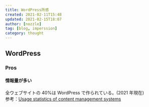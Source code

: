 ```yaml
---
title: WordPress所感
created: 2021-02-11T15:48
updated: 2021-02-15T18:07
author: [nozzle]
tag: [blog, imperssion]
category: thought
---
```


## WordPress

### Pros

#### 情報量が多い

全ウェブサイトの 40%は WordPress で作られている。(2021 年現在)  
参考：[Usage statistics of content management systems](https://w3techs.com/technologies/overview/content_management)
